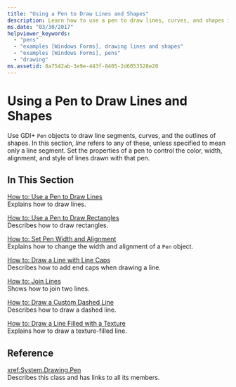 ```yaml
---
title: "Using a Pen to Draw Lines and Shapes"
description: Learn how to use a pen to draw lines, curves, and shapes in Windows Forms using a selection of topics and tutorials.
ms.date: "03/30/2017"
helpviewer_keywords: 
  - "pens"
  - "examples [Windows Forms], drawing lines and shapes"
  - "examples [Windows Forms], pens"
  - "drawing"
ms.assetid: 8a7542ab-3e9e-443f-8405-2d6053528e20
---
```

# Using a Pen to Draw Lines and Shapes

Use GDI+ `Pen` objects to draw line segments, curves, and the outlines of shapes. In this section, *line* refers to any of these, unless specified to mean only a line segment. Set the properties of a pen to control the color, width, alignment, and style of lines drawn with that pen.  
  
## In This Section  

 [How to: Use a Pen to Draw Lines](how-to-use-a-pen-to-draw-lines.md)  
 Explains how to draw lines.  
  
 [How to: Use a Pen to Draw Rectangles](how-to-use-a-pen-to-draw-rectangles.md)  
 Describes how to draw rectangles.  
  
 [How to: Set Pen Width and Alignment](how-to-set-pen-width-and-alignment.md)  
 Explains how to change the width and alignment of a `Pen` object.  
  
 [How to: Draw a Line with Line Caps](how-to-draw-a-line-with-line-caps.md)  
 Describes how to add end caps when drawing a line.  
  
 [How to: Join Lines](how-to-join-lines.md)  
 Shows how to join two lines.  
  
 [How to: Draw a Custom Dashed Line](how-to-draw-a-custom-dashed-line.md)  
 Describes how to draw a dashed line.  
  
 [How to: Draw a Line Filled with a Texture](how-to-draw-a-line-filled-with-a-texture.md)  
 Explains how to draw a texture-filled line.  
  
## Reference  

 <xref:System.Drawing.Pen>  
 Describes this class and has links to all its members.
